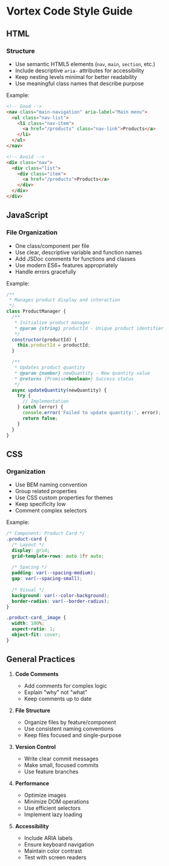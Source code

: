 # Vortex Code Style Guide

## HTML

### Structure
- Use semantic HTML5 elements (`nav`, `main`, `section`, etc.)
- Include descriptive `aria-` attributes for accessibility
- Keep nesting levels minimal for better readability
- Use meaningful class names that describe purpose

Example:
```html
<!-- Good -->
<nav class="main-navigation" aria-label="Main menu">
  <ul class="nav-list">
    <li class="nav-item">
      <a href="/products" class="nav-link">Products</a>
    </li>
  </ul>
</nav>

<!-- Avoid -->
<div class="nav">
  <div class="list">
    <div class="item">
      <a href="/products">Products</a>
    </div>
  </div>
</div>
```

## JavaScript

### File Organization
- One class/component per file
- Use clear, descriptive variable and function names
- Add JSDoc comments for functions and classes
- Use modern ES6+ features appropriately
- Handle errors gracefully

Example:
```javascript
/**
 * Manages product display and interaction
 */
class ProductManager {
  /**
   * Initialize product manager
   * @param {string} productId - Unique product identifier
   */
  constructor(productId) {
    this.productId = productId;
  }

  /**
   * Updates product quantity
   * @param {number} newQuantity - New quantity value
   * @returns {Promise<boolean>} Success status
   */
  async updateQuantity(newQuantity) {
    try {
      // Implementation
    } catch (error) {
      console.error('Failed to update quantity:', error);
      return false;
    }
  }
}
```

## CSS

### Organization
- Use BEM naming convention
- Group related properties
- Use CSS custom properties for themes
- Keep specificity low
- Comment complex selectors

Example:
```css
/* Component: Product Card */
.product-card {
  /* Layout */
  display: grid;
  grid-template-rows: auto 1fr auto;
  
  /* Spacing */
  padding: var(--spacing-medium);
  gap: var(--spacing-small);
  
  /* Visual */
  background: var(--color-background);
  border-radius: var(--border-radius);
}

.product-card__image {
  width: 100%;
  aspect-ratio: 1;
  object-fit: cover;
}
```

## General Practices

1. **Code Comments**
   - Add comments for complex logic
   - Explain "why" not "what"
   - Keep comments up to date

2. **File Structure**
   - Organize files by feature/component
   - Use consistent naming conventions
   - Keep files focused and single-purpose

3. **Version Control**
   - Write clear commit messages
   - Make small, focused commits
   - Use feature branches

4. **Performance**
   - Optimize images
   - Minimize DOM operations
   - Use efficient selectors
   - Implement lazy loading

5. **Accessibility**
   - Include ARIA labels
   - Ensure keyboard navigation
   - Maintain color contrast
   - Test with screen readers
